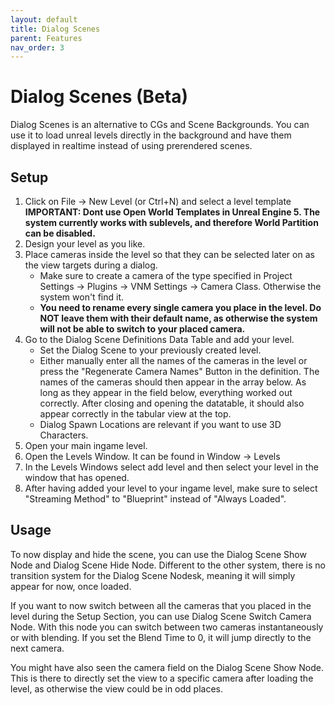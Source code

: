 ```yaml
---
layout: default
title: Dialog Scenes
parent: Features
nav_order: 3
---
```


# Dialog Scenes (Beta)
Dialog Scenes is an alternative to CGs and Scene Backgrounds. You can use it to load unreal levels directly in the background and have them displayed in realtime instead of using prerendered scenes. 

## Setup
1. Click on File -> New Level (or Ctrl+N) and select a level template **IMPORTANT: Dont use Open World Templates in Unreal Engine 5. The system currently works with sublevels, and therefore World Partition can be disabled.**
2. Design your level as you like.
3. Place cameras inside the level so that they can be selected later on as the view targets during a dialog.
    - Make sure to create a camera of the type specified in Project Settings -> Plugins -> VNM Settings -> Camera Class. Otherwise the system won't find it.
    - **You need to rename every single camera you place in the level. Do NOT leave them with their default name, as otherwise the system will not be able to switch to your placed camera.**
4. Go to the Dialog Scene Definitions Data Table and add your level.
    - Set the Dialog Scene to your previously created level.
    - Either manually enter all the names of the cameras in the level or press the "Regenerate Camera Names" Button in the definition. The names of the cameras should then appear in the array below. As long as they appear in the field below, everything worked out correctly. After closing and opening the datatable, it should also appear correctly in the tabular view at the top.
    -  Dialog Spawn Locations are relevant if you want to use 3D Characters.
5. Open your main ingame level.
6. Open the Levels Window. It can be found in Window -> Levels
7. In the Levels Windows select add level and then select your level in the window that has opened.
8. After having added your level to your ingame level, make sure to select "Streaming Method" to "Blueprint" instead of "Always Loaded".

## Usage
To now display and hide the scene, you can use the Dialog Scene Show Node and Dialog Scene Hide Node. Different to the other system, there is no transition system for the Dialog Scene Nodesk, meaning it will simply appear for now, once loaded.

If you want to now switch between all the cameras that you placed in the level during the Setup Section, you can use Dialog Scene Switch Camera Node. With this node you can switch between two cameras instantaneously or with blending. If you set the Blend Time to 0, it will jump directly to the next camera.

You might have also seen the camera field on the Dialog Scene Show Node. This is there to directly set the view to a specific camera after loading the level, as otherwise the view could be in odd places.